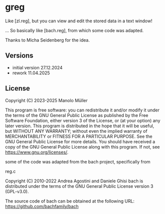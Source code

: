 # greg

Like \[zl.reg\], but you can view and edit the stored data in a text window!

... So basically like \[bach.reg\], from which some code was adapted.

Thanks to Micha Seidenberg for the idea.

## Versions

- initial version 27.12.2024
- rework 11.04.2025

## License

Copyright (C) 2023-2025 Manolo Müller

This program is free software: you can redistribute it and/or modify it
under the terms of the GNU General Public License
as published by the Free Software Foundation,
either version 3 of the License, or (at your option) any later version.
This program is distributed in the hope that it will be useful,
but WITHOUT ANY WARRANTY; without even the implied warranty of
MERCHANTABILITY or FITNESS FOR A PARTICULAR PURPOSE.
See the GNU General Public License for more details.
You should have received a copy of the GNU General Public License
along with this program.
If not, see <https://www.gnu.org/licenses/>.

some of the code was adapted from the bach project, specifically from

reg.c

Copyright (C) 2010-2022 Andrea Agostini and Daniele Ghisi
bach is distributed under the terms of the GNU General Public License version 3 (GPL-v3.0).

The source code of bach can be obtained at the following URL:
https://github.com/bachfamily/bach


